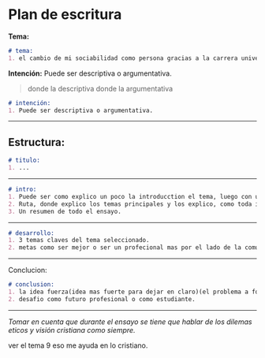 # Plan de escritura
**Tema:**
``` md
# tema:
1. el cambio de mi sociabilidad como persona gracias a la carrera univercitaria.
```
**Intención:**
Puede ser descriptiva o argumentativa.
> donde la descriptiva 
> donde la argumentativa 
``` md
# intención:
1. Puede ser descriptiva o argumentativa.
```
--------
## Estructura:
``` md
# titulo:
1. ...
```
---
``` md
# intro:
1. Puede ser como explico un poco la introducction el tema, luego con una pregunta abro paso a el desarrollo.
2. Ruta, donde explico los temas principales y los explico, como toda introduccion,
3. Un resumen de todo el ensayo.
```
---
``` md
# desarrollo:
1. 3 temas claves del tema seleccionado.
2. metas como ser mejor o ser un profecional mas por el lado de la comunicdad
```
---
Conclucion:
``` md
# conclusion:
1. la idea fuerza(idea mas fuerte para dejar en claro)(el problema a fondo)(las otras cosas son secundarias)
2. desafio como futuro profesional o como estudiante.
```
---
_Tomar en cuenta que durante el ensayo se tiene que hablar de los dilemas eticos y visión cristiana como siempre._

ver el tema 9 eso me ayuda en lo cristiano.





















